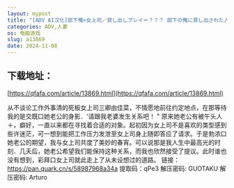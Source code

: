 ```yaml
---
layout: mypost
title: "[ADV AI汉化]部下俺×女上司／貸し出しプレイ＝？？？ 部下の俺に貸し出された人妻女上司、由佳菜PC+KR 夸克"
categories: ADV,人妻
os: 电脑游戏
slug: a13869
date: 2024-11-08
---
```


## 下载地址：

[https://qfafa.com/article/13869.html](https://qfafa.com/article/13869.html)

从不谈论工作外事清的死板女上司三卿由佳菜，不情愿地前往约定地点，在那等待我的是交既口她老公的身影．‘请跟我老婆发生关系吧！ " 原来她老公有被午头人＋，癖好，一直以来都在寻找着合适的对象。起初因为女上司不是喜欢的类型感到些许迷茫，可一想到能把工作压力发泄至女上司身上随即答应了请求。于是勃浓口她老公的期望，我与女上司共度了美妙的春宵。可以说那是我人生中最高光的时刻．几夭后，她老公希望我们能保持这种关系，而我也欣然接受了提议。此时谁也没有想到，彩拜口女上司就此走上了从未设想过的道路。
链接：https://pan.quark.cn/s/58987968a34a
提取码：qPe3
解压密码: GUOTAKU
解压密码: Arturo